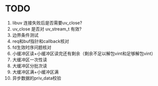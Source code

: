 TODO
======
1. libuv 连接失败后是否需要uv_close?
2. uv_close 是否对 uv_stream_t 有效?
3. 边界条件测试
4. req和buf指针和callback核对
5. fd生效时序问题核对
6. 小缓冲区读+小缓冲区读完还有剩余（剩余不足以解包vint和足够解包vint）
7. 大缓冲区一次性读
8. 大缓冲区分批次读
9. 大缓冲区满+小缓冲区满
10. 异步数据的priv_data校验